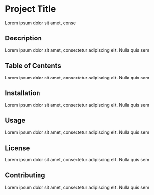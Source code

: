 # Project Title

Lorem ipsum dolor sit amet, conse

## Description

Lorem ipsum dolor sit amet, consectetur adipiscing elit. Nulla quis sem

## Table of Contents

Lorem ipsum dolor sit amet, consectetur adipiscing elit. Nulla quis sem

## Installation

Lorem ipsum dolor sit amet, consectetur adipiscing elit. Nulla quis sem

## Usage

Lorem ipsum dolor sit amet, consectetur adipiscing elit. Nulla quis sem

## License

Lorem ipsum dolor sit amet, consectetur adipiscing elit. Nulla quis sem

## Contributing

Lorem ipsum dolor sit amet, consectetur adipiscing elit. Nulla quis sem
